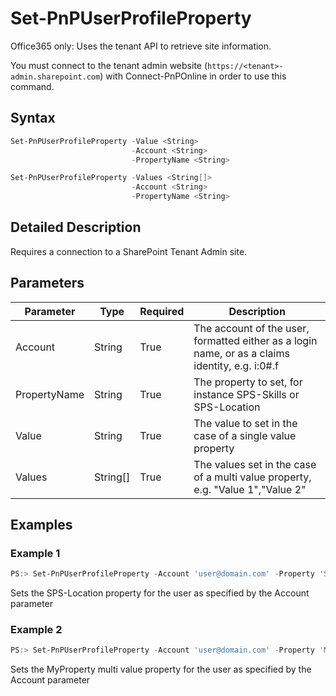 # Set-PnPUserProfileProperty
Office365 only: Uses the tenant API to retrieve site information.

You must connect to the tenant admin website (`https://<tenant>-admin.sharepoint.com`) with Connect-PnPOnline in order to use this command. 

## Syntax
```powershell
Set-PnPUserProfileProperty -Value <String>
                           -Account <String>
                           -PropertyName <String>
```


```powershell
Set-PnPUserProfileProperty -Values <String[]>
                           -Account <String>
                           -PropertyName <String>
```


## Detailed Description
Requires a connection to a SharePoint Tenant Admin site.

## Parameters
Parameter|Type|Required|Description
---------|----|--------|-----------
|Account|String|True|The account of the user, formatted either as a login name, or as a claims identity, e.g. i:0#.f|membership|user@domain.com|
|PropertyName|String|True|The property to set, for instance SPS-Skills or SPS-Location|
|Value|String|True|The value to set in the case of a single value property|
|Values|String[]|True|The values set in the case of a multi value property, e.g. "Value 1","Value 2"|
## Examples

### Example 1
```powershell
PS:> Set-PnPUserProfileProperty -Account 'user@domain.com' -Property 'SPS-Location' -Value 'Stockholm'
```
Sets the SPS-Location property for the user as specified by the Account parameter

### Example 2
```powershell
PS:> Set-PnPUserProfileProperty -Account 'user@domain.com' -Property 'MyProperty' -Values 'Value 1','Value 2'
```
Sets the MyProperty multi value property for the user as specified by the Account parameter
